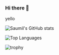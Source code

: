 ### Hi there 👋
yello


![Saumil's GitHub stats](https://github-readme-stats.vercel.app/api?username=saumilthecode&show_icons=true&theme=radical)

![Top Languages](https://github-readme-stats.vercel.app/api/top-langs/?username=saumilthecode&layout=compact&theme=radical)

![trophy](https://github-profile-trophy.vercel.app/?username=saumilthecode&theme=tokyonight)

